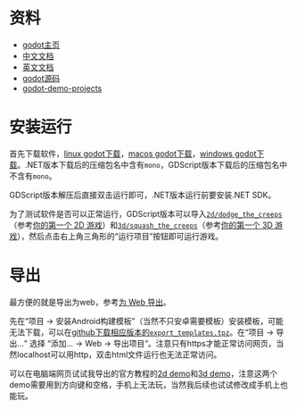 # 资料

- [godot主页](https://godotengine.org/)
- [中文文档](https://docs.godotengine.org/zh-cn/4.x/)
- [英文文档](https://docs.godotengine.org/en/stable/)
- [godot源码](https://github.com/godotengine/godot)
- [godot-demo-projects](https://github.com/godotengine/godot-demo-projects/)

# 安装运行

首先下载软件，[linux godot下载](https://godotengine.org/download/linux/)，[macos godot下载](https://godotengine.org/download/macos/)，[windows godot下载](https://godotengine.org/download/windows/)。.NET版本下载后的压缩包名中含有`mono`，GDScript版本下载后的压缩包名中不含有`mono`。

GDScript版本解压后直接双击运行即可，.NET版本运行前要安装.NET SDK。

为了测试软件是否可以正常运行，GDScript版本可以导入[`2d/dodge_the_creeps`](https://github.com/godotengine/godot-demo-projects/blob/master/2d/dodge_the_creeps/project.godot)（参考[你的第一个 2D 游戏](https://docs.godotengine.org/zh-cn/4.x/getting_started/first_2d_game/index.html)）和[`3d/squash_the_creeps`](https://github.com/godotengine/godot-demo-projects/blob/master/3d/squash_the_creeps/project.godot)（参考[你的第一个 3D 游戏](https://docs.godotengine.org/zh-cn/4.x/getting_started/first_3d_game/index.html)），然后点击右上角三角形的“运行项目”按钮即可运行游戏。

# 导出

最方便的就是导出为web，参考[为 Web 导出](https://docs.godotengine.org/zh-cn/4.x/tutorials/export/exporting_for_web.html)。

先在“项目 -> 安装Android构建模板”（当然不只安卓需要模板）安装模板，可能无法下载，可以在[github下载相应版本的`export_templates.tpz`](https://github.com/godotengine/godot/releases)。在“项目 -> 导出...“ 选择 “添加... -> Web -> 导出项目“。注意只有https才能正常访问网页，当然localhost可以用http，双击html文件运行也无法正常访问。

可以在电脑端网页试试我导出的官方教程的[2d demo](https://chenxiaosong.com/godot/2d-demo/2d-demo.html)和[3d demo](https://chenxiaosong.com/godot/3d-demo/3d-demo.html)，注意这两个demo需要用到方向键和空格，手机上无法玩，当然我后续也试试修改成手机上也能玩。

